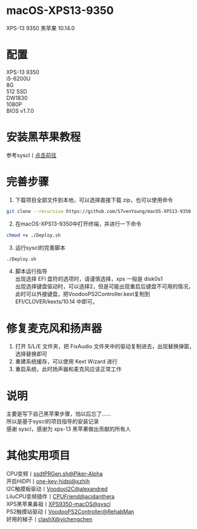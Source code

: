 # macOS-XPS13-9350
XPS-13 9350 黑苹果 10.14.0 

# 配置

XPS-13 9350 </br>
i5-6200U </br>
8G </br>
512 SSD </br>
DW1830 </br>
1080P </br>
BIOS v1.7.0 </br>

# 安装黑苹果教程
参考syscl丨[点击前往](https://github.com/syscl/XPS9350-macOS)

# 完善步骤

1. 下载项目全部文件到本地，可以选择直接下载 zip，也可以使用命令
```sh
git clone --recursive https://github.com/S7venYoung/macOS-XPS13-9350
```
2. 在macOS-XPS13-9350中打开终端，并进行一下命令
```sh
chmod +x ./Deploy.sh
```
3. 运行syscl的完善脚本
```sh
./Deploy.sh
```
4. 脚本运行指导 </br>
出现选择 EFI 盘符的选项时，请谨慎选择，xps 一般是 disk0s1 </br>
出现选择键盘驱动时，可以选择2，但是可能出现重启后键盘不可用的情况，此时可以外接键盘，把VoodooPS2Controller.kext复制到 EFI/CLOVER/kexts/10.14 中即可。 </br>

# 修复麦克风和扬声器
1. 打开 S/L/E 文件夹，把 FixAudio 文件夹中的驱动复制进去，出现替换弹窗，选择替换即可 
2. 重建系统缓存，可以使用 Kext Wizard 进行 
3. 重启系统，此时扬声器和麦克风应该正常工作 


# 说明

主要是写下自己黑苹果步骤，怕以后忘了…… </br>
所以是基于syscl的项目指导的安装记录 </br>
感谢 syscl，感谢为 xps-13 黑苹果做出贡献的所有人 </br>

# 其他实用项目

CPU变频丨[ssdtPRGen.sh@Piker-Alpha](https://github.com/Piker-Alpha/ssdtPRGen.sh) </br>
开启HiDPI丨[one-key-hidpi@xzhih](https://github.com/xzhih/one-key-hidpi) </br>
I2C触摸板驱动丨[VoodooI2C@alexandred](https://github.com/alexandred/VoodooI2C) </br>
LiluCPU变频插件丨[CPUFriend@acidanthera](https://github.com/acidanthera/CPUFriend) </br>
XPS黑苹果鼻祖丨[XPS9350-macOS@syscl](https://github.com/syscl/XPS9350-macOS) </br>
PS2触摸站驱动丨[VoodooPS2Controller@RehabMan](https://github.com/RehabMan/OS-X-Voodoo-PS2-Controller) </br>
好用的梯子丨[clashX@yichengchen](https://github.com/yichengchen/clashX) </br>

